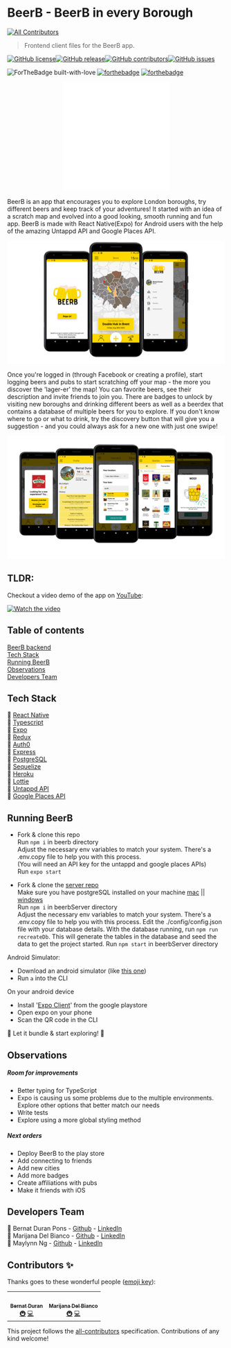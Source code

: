 # BeerB - BeerB in every Borough
<!-- ALL-CONTRIBUTORS-BADGE:START - Do not remove or modify this section -->
[![All Contributors](https://img.shields.io/badge/all_contributors-2-orange.svg?style=flat-square)](#contributors-)
<!-- ALL-CONTRIBUTORS-BADGE:END -->

> Frontend client files for the BeerB app.

[![GitHub license](https://img.shields.io/github/license/maylynn-ng/beerb)](https://github.com/maylynn-ng/beerb/blob/develop/LICENSE)[![GitHub release](https://img.shields.io/github/release/maylynn-ng/beerb)](https://github.com/maylynn-ng/beerb/releases/tag/0.9.0)[![GitHub contributors](https://img.shields.io/github/contributors/maylynn-ng/beerb)](https://github.com/maylynn-ng/beerb/graphs/contributors)[![GitHub issues](https://img.shields.io/github/issues/maylynn-ng/beerb)](https://GitHub.com/maylynn-ng/beerb/issues)

<span align="center">![ForTheBadge built-with-love](https://ForTheBadge.com/images/badges/built-with-love.svg) [![forthebadge](https://forthebadge.com/images/badges/built-for-android.svg)](https://forthebadge.com) [![forthebadge](https://forthebadge.com/images/badges/ages-18.svg)](https://forthebadge.com)</span>

<p align="center">
 <img src="./readmeFiles/BEERB.gif" alt="beerb logo" style="zoom:50%;" >
</p>

BeerB is an app that encourages you to explore London boroughs, try different beers and keep track of your adventures!
It started with an idea of a scratch map and evolved into a good looking, smooth running and fun app.
BeerB is made with React Native(Expo) for Android users with the help of the amazing Untappd API and Google Places API.

<p align="center">
 <img src="./readmeFiles/screenshot3.png" >
</p>

Once you're logged in (through Facebook or creating a profile), start logging beers and pubs to start scratching off your map - the more you discover the 'lager-er' the map! You can favorite beers, see their description and invite friends to join you. There are badges to unlock by visiting new boroughs and drinking different beers as well as a beerdex that contains a database of multiple beers for you to explore. If you don't know where to go or what to drink, try the discovery button that will give you a suggestion - and you could always ask for a new one with just one swipe!

<p align="center">
 <img src="./readmeFiles/screenshot5.png" >
</p>

## TLDR:

Checkout a video demo of the app on [YouTube](https://www.youtube.com/watch?v=wZ4gDSbOGk4):

[![Watch the video](https://img.youtube.com/vi/wZ4gDSbOGk4/hqdefault.jpg)](https://youtu.be/wZ4gDSbOGk4)

## Table of contents

[BeerB backend](https://github.com/maylynn-ng/beerbServer)  
[Tech Stack](#tech-stack)  
[Running BeerB](#running-beerb)  
[Observations](#observations)  
[Developers Team](#developers-team)  


## Tech Stack

:beer: [React Native](https://reactnative.dev/)  
:beer: [Typescript](https://www.typescriptlang.org/)  
:beer: [Expo](https://expo.io/)  
:beer: [Redux](https://redux.js.org/)  
:beer: [Auth0](https://auth0.com/)  
:beer: [Express](https://expressjs.com/)  
:beer: [PostgreSQL](https://www.postgresql.org/)  
:beer: [Sequelize](https://sequelize.org/)  
:beer: [Heroku](https://www.heroku.com/)  
:beer: [Lottie](https://airbnb.io/lottie/#/)  
:beer: [Untappd API](https://untappd.com/home)  
:beer: [Google Places API](https://cloud.google.com/maps-platform/places)

## Running BeerB

- Fork & clone this repo  
  Run `npm i` in beerb directory  
  Adjust the necessary env variables to match your system. There's a .env.copy file to help you with this process.  
  (You will need an API key for the untappd and google places APIs)  
  Run `expo start`

- Fork & clone the [server repo](https://github.com/maylynn-ng/beerbServer)  
  Make sure you have postgreSQL installed on your machine [mac](https://www.postgresql.org/download/macosx/) || [windows](https://www.postgresql.org/download/windows/)  
  Run `npm i` in beerbServer directory  
  Adjust the necessary env variables to match your system. There's a .env.copy file to help you with this process.
  Edit the ./config/config.json file with your database details.
  With the database running, run `npm run recreateDb`. This will generate the tables in the database and seed the data to get the project started.
  Run `npm start` in beerbServer directory

Android Simulator:

- Download an android simulator (like [this one](https://developer.android.com/studio))
- Run `a` into the CLI

On your android device

- Install '[Expo Client](https://play.google.com/store/apps/details?id=host.exp.exponent&hl=en_GB)' from the google playstore
- Open expo on your phone
- Scan the QR code in the CLI

:beers: Let it bundle & start exploring! :beers:

## Observations

##### Room for improvements

- Better typing for TypeScript
- Expo is causing us some problems due to the multiple environments. Explore other options that better match our needs
- Write tests
- Explore using a more global styling method

##### Next orders

- Deploy BeerB to the play store
- Add connecting to friends
- Add new cities
- Add more badges
- Create affiliations with pubs
- Make it friends with iOS

## Developers Team

😬 Bernat Duran Pons - [Github](https://github.com/Ishdril) - [LinkedIn](https://www.linkedin.com/in/bernat-duran)  
😬 Marijana Del Bianco - [Github](https://github.com/mjdelbianco) - [LinkedIn](https://www.linkedin.com/in/mjdelbianco/)  
😬 Maylynn Ng - [Github](https://github.com/maylynn-ng) - [LinkedIn](https://www.linkedin.com/in/maylynn-ng/)

## Contributors ✨

Thanks goes to these wonderful people ([emoji key](https://allcontributors.org/docs/en/emoji-key)):

<!-- ALL-CONTRIBUTORS-LIST:START - Do not remove or modify this section -->
<!-- prettier-ignore-start -->
<!-- markdownlint-disable -->
<table>
  <tr>
    <td align="center"><a href="http://www.linkedin.com/in/bernat-duran"><img src="https://avatars2.githubusercontent.com/u/65671552?v=4" width="100px;" alt=""/><br /><sub><b>Bernat Duran</b></sub></a><br /><a href="#infra-Ishdril" title="Infrastructure (Hosting, Build-Tools, etc)">🚇</a> <a href="https://github.com/maylynn-ng/beerb/commits?author=Ishdril" title="Code">💻</a></td>
    <td align="center"><a href="http://mjdelbianco.github.io"><img src="https://avatars3.githubusercontent.com/u/63902373?v=4" width="100px;" alt=""/><br /><sub><b>Marijana Del Bianco</b></sub></a><br /><a href="#infra-mjdelbianco" title="Infrastructure (Hosting, Build-Tools, etc)">🚇</a> <a href="https://github.com/maylynn-ng/beerb/commits?author=mjdelbianco" title="Code">💻</a></td>
  </tr>
</table>

<!-- markdownlint-enable -->
<!-- prettier-ignore-end -->
<!-- ALL-CONTRIBUTORS-LIST:END -->

This project follows the [all-contributors](https://github.com/all-contributors/all-contributors) specification. Contributions of any kind welcome!